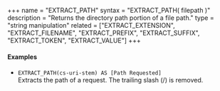 +++
name = "EXTRACT_PATH"
syntax = "EXTRACT_PATH( filepath <STRING> )"
description = "Returns the directory path portion of a file path."
type = "string manipulation"
related = ["EXTRACT_EXTENSION", "EXTRACT_FILENAME", "EXTRACT_PREFIX", "EXTRACT_SUFFIX", "EXTRACT_TOKEN", "EXTRACT_VALUE"]
+++

#### Examples
- `EXTRACT_PATH(cs-uri-stem) AS [Path Requested]`  
  Extracts the path of a request. The trailing slash (/) is removed.
